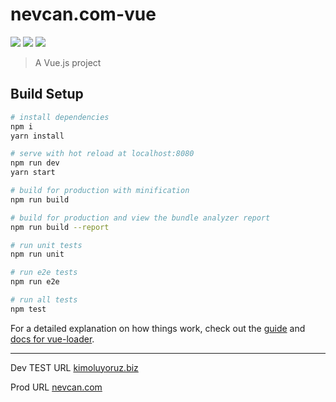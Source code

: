 # nevcan.com-vue
[![](https://img.shields.io/github/commit-activity/y/nevcanuludas/nevcan.com.svg)](https://github.com/nevcanuludas/nevcan.com/commits/master) ![](https://img.shields.io/github/last-commit/nevcanuludas/nevcan.com.svg) 
[![](https://img.shields.io/github/license/nevcanuludas/nevcan.com.svg)](https://github.com/nevcanuludas/nevcan.com/blob/master/LICENSE)


> A Vue.js project

## Build Setup

``` bash
# install dependencies
npm i
yarn install

# serve with hot reload at localhost:8080
npm run dev
yarn start

# build for production with minification
npm run build

# build for production and view the bundle analyzer report
npm run build --report

# run unit tests
npm run unit

# run e2e tests
npm run e2e

# run all tests
npm test
```

For a detailed explanation on how things work, check out the [guide](http://vuejs-templates.github.io/webpack/) and [docs for vue-loader](http://vuejs.github.io/vue-loader).

-----------

Dev TEST URL [kimoluyoruz.biz](http://kimoluyoruz.biz)

Prod URL [nevcan.com](http://nevcan.com)
